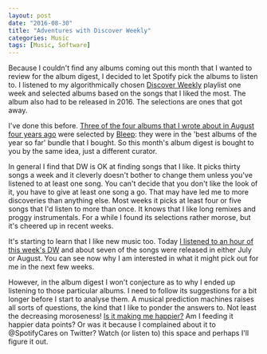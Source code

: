 ```yaml
---
layout: post
date: "2016-08-30"
title: "Adventures with Discover Weekly"
categories: Music
tags: [Music, Software]
---
```


Because I couldn't find any albums coming out this month that I wanted to review for the album digest, I decided to let Spotify pick the albums to listen to. I listened to my algorithmically chosen [Discover Weekly](https://techcrunch.com/2015/07/20/why-browse-when-you-can-play/) playlist one week and selected albums based on the songs that I liked the most. The album also had to be released in 2016. The selections are ones that got away.

I've done this before. [Three of the four albums that I wrote about in August four years ago](/album-digest-august-2012/) were selected by [Bleep](https://bleep.com): they were in the 'best albums of the year so far' bundle that I bought. So this month's album digest is bought to you by the same idea, just a different curator.

In general I find that DW is OK at finding songs that I like. It picks thirty songs a week and it cleverly doesn't bother to change them unless you've listened to at least one song. You can't decide that you don't like the look of it, you have to give at least one song a go. That may have led me to more discoveries than anything else. Most weeks it picks at least four or five songs that I'd listen to more than once. It knows that I like long remixes and proggy instrumentals. For a while I found its selections rather morose, but it's cheered up in recent weeks.

It's starting to learn that I like new music too. Today [I listened to an hour of this week's DW](https://open.spotify.com/user/spotifydiscover/playlist/2RCUVNJOvLOhcWenkt0ECQ?gtm=1) and about seven of the songs were released in either July or August. You can see now why I am interested in what it might pick out for me in the next few weeks.

However, in the album digest I won't conjecture as to why I ended up listening to those particular albums. I need to follow its suggestions for a bit longer before I start to analyse them. A musical prediction machines raises all sorts of questions, the kind that I like to ponder the answers to. Not least the decreasing moroseness! [Is it making me happier?](http://talkingpointsmemo.com/theslice/how-internet-algorithms-can-help-us-be-better-humans) Am I feeding it happier data points? Or was it because I complained about it to @SpotifyCares on Twitter? Watch (or listen to) this space and perhaps I'll figure it out.
